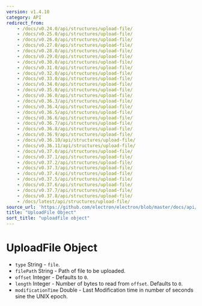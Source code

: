 ```yaml
---
version: v1.4.10
category: API
redirect_from:
    - /docs/v0.24.0/api/structures/upload-file/
    - /docs/v0.25.0/api/structures/upload-file/
    - /docs/v0.26.0/api/structures/upload-file/
    - /docs/v0.27.0/api/structures/upload-file/
    - /docs/v0.28.0/api/structures/upload-file/
    - /docs/v0.29.0/api/structures/upload-file/
    - /docs/v0.30.0/api/structures/upload-file/
    - /docs/v0.31.0/api/structures/upload-file/
    - /docs/v0.32.0/api/structures/upload-file/
    - /docs/v0.33.0/api/structures/upload-file/
    - /docs/v0.34.0/api/structures/upload-file/
    - /docs/v0.35.0/api/structures/upload-file/
    - /docs/v0.36.0/api/structures/upload-file/
    - /docs/v0.36.3/api/structures/upload-file/
    - /docs/v0.36.4/api/structures/upload-file/
    - /docs/v0.36.5/api/structures/upload-file/
    - /docs/v0.36.6/api/structures/upload-file/
    - /docs/v0.36.7/api/structures/upload-file/
    - /docs/v0.36.8/api/structures/upload-file/
    - /docs/v0.36.9/api/structures/upload-file/
    - /docs/v0.36.10/api/structures/upload-file/
    - /docs/v0.36.11/api/structures/upload-file/
    - /docs/v0.37.0/api/structures/upload-file/
    - /docs/v0.37.1/api/structures/upload-file/
    - /docs/v0.37.2/api/structures/upload-file/
    - /docs/v0.37.3/api/structures/upload-file/
    - /docs/v0.37.4/api/structures/upload-file/
    - /docs/v0.37.5/api/structures/upload-file/
    - /docs/v0.37.6/api/structures/upload-file/
    - /docs/v0.37.7/api/structures/upload-file/
    - /docs/v0.37.8/api/structures/upload-file/
    - /docs/latest/api/structures/upload-file/
source_url: 'https://github.com/electron/electron/blob/master/docs/api/structures/upload-file.md'
title: "UploadFile Object"
sort_title: "uploadfile object"
---
```


# UploadFile Object

* `type` String - `file`.
* `filePath` String - Path of file to be uploaded.
* `offset` Integer - Defaults to `0`.
* `length` Integer - Number of bytes to read from `offset`.
  Defaults to `0`.
* `modificationTime` Double - Last Modification time in
  number of seconds sine the UNIX epoch.
